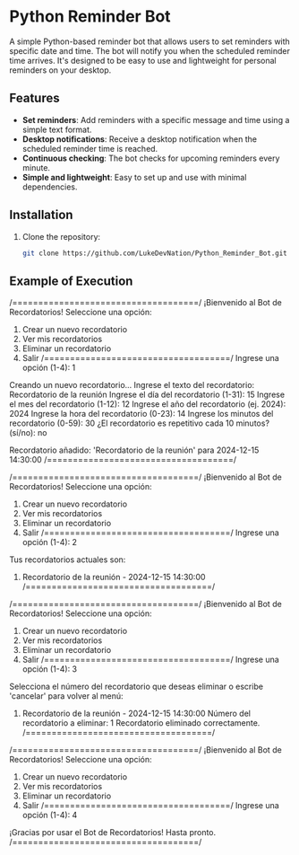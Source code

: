 # Python Reminder Bot

A simple Python-based reminder bot that allows users to set reminders with specific date and time. The bot will notify you when the scheduled reminder time arrives. It's designed to be easy to use and lightweight for personal reminders on your desktop.

## Features

- **Set reminders**: Add reminders with a specific message and time using a simple text format.
- **Desktop notifications**: Receive a desktop notification when the scheduled reminder time is reached.
- **Continuous checking**: The bot checks for upcoming reminders every minute.
- **Simple and lightweight**: Easy to set up and use with minimal dependencies.

## Installation

1. Clone the repository:

   ```bash
   git clone https://github.com/LukeDevNation/Python_Reminder_Bot.git
   ```

## Example of Execution

/====================================/
¡Bienvenido al Bot de Recordatorios!
Seleccione una opción:

1. Crear un nuevo recordatorio
2. Ver mis recordatorios
3. Eliminar un recordatorio
4. Salir
   /====================================/
   Ingrese una opción (1-4): 1

Creando un nuevo recordatorio...
Ingrese el texto del recordatorio: Recordatorio de la reunión
Ingrese el día del recordatorio (1-31): 15
Ingrese el mes del recordatorio (1-12): 12
Ingrese el año del recordatorio (ej. 2024): 2024
Ingrese la hora del recordatorio (0-23): 14
Ingrese los minutos del recordatorio (0-59): 30
¿El recordatorio es repetitivo cada 10 minutos? (sí/no): no

Recordatorio añadido: 'Recordatorio de la reunión' para 2024-12-15 14:30:00
/====================================/

/====================================/
¡Bienvenido al Bot de Recordatorios!
Seleccione una opción:

1. Crear un nuevo recordatorio
2. Ver mis recordatorios
3. Eliminar un recordatorio
4. Salir
   /====================================/
   Ingrese una opción (1-4): 2

Tus recordatorios actuales son:

1. Recordatorio de la reunión - 2024-12-15 14:30:00
   /====================================/

/====================================/
¡Bienvenido al Bot de Recordatorios!
Seleccione una opción:

1. Crear un nuevo recordatorio
2. Ver mis recordatorios
3. Eliminar un recordatorio
4. Salir
   /====================================/
   Ingrese una opción (1-4): 3

Selecciona el número del recordatorio que deseas eliminar o escribe 'cancelar' para volver al menú:

1. Recordatorio de la reunión - 2024-12-15 14:30:00
   Número del recordatorio a eliminar: 1
   Recordatorio eliminado correctamente.
   /====================================/

/====================================/
¡Bienvenido al Bot de Recordatorios!
Seleccione una opción:

1. Crear un nuevo recordatorio
2. Ver mis recordatorios
3. Eliminar un recordatorio
4. Salir
   /====================================/
   Ingrese una opción (1-4): 4

¡Gracias por usar el Bot de Recordatorios! Hasta pronto.
/====================================/
